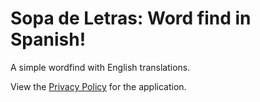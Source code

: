 # Sopa de Letras: Word find in Spanish!

A simple wordfind with English translations.

View the [Privacy Policy](PrivacyPolicy.html) for the application.